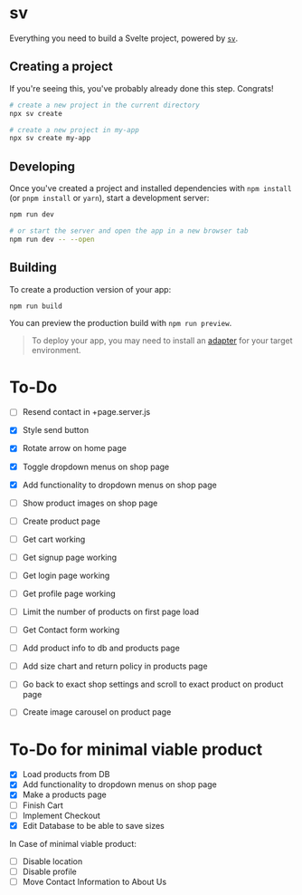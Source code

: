 # sv

Everything you need to build a Svelte project, powered by [`sv`](https://github.com/sveltejs/cli).

## Creating a project

If you're seeing this, you've probably already done this step. Congrats!

```bash
# create a new project in the current directory
npx sv create

# create a new project in my-app
npx sv create my-app
```

## Developing

Once you've created a project and installed dependencies with `npm install` (or `pnpm install` or `yarn`), start a development server:

```bash
npm run dev

# or start the server and open the app in a new browser tab
npm run dev -- --open
```

## Building

To create a production version of your app:

```bash
npm run build
```

You can preview the production build with `npm run preview`.

> To deploy your app, you may need to install an [adapter](https://svelte.dev/docs/kit/adapters) for your target environment.

# To-Do
- [ ] Resend contact in +page.server.js
- [x] Style send button
- [x] Rotate arrow on home page
- [x] Toggle dropdown menus on shop page
- [x] Add functionality to dropdown menus on shop page
- [ ] Show product images on shop page
- [ ] Create product page
- [ ] Get cart working
- [ ] Get signup page working
- [ ] Get login page working
- [ ] Get profile page working
- [ ] Limit the number of products on first page load
- [ ] Get Contact form working
- [ ] Add product info to db and products page
- [ ] Add size chart and return policy in products page
- [ ] Go back to exact shop settings and scroll to exact product on product page
- [ ] Create image carousel on product page


# To-Do for minimal viable product
- [x] Load products from DB
- [x] Add functionality to dropdown menus on shop page
- [x] Make a products page
- [ ] Finish Cart
- [ ] Implement Checkout
- [x] Edit Database to be able to save sizes

In Case of minimal viable product:
- [ ] Disable location
- [ ] Disable profile
- [ ] Move Contact Information to About Us
